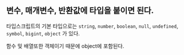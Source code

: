 
## 변수, 매개변수, 반환값에 타입을 붙이면 된다.

타입스크립트의 기본 타입으로는 `string`, `number`, `boolean`, `null`, `undefined`, `symbol`, `bigint`, `object` 가 있다.

함수 및 배열또한 객체이기 때문에 object에 포함된다.